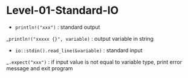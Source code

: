 # Level-01-Standard-IO

- `println!("xxx")` : standard output

_`println!("xxxxx {}", variable)` : output variable in string

- `io::stdin().read_line(&variable)` : standard input

_`.expect("xxx")` : if input value is not equal to variable type, print error message and exit program
